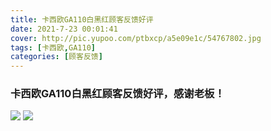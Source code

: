 ```yaml
---
title: 卡西欧GA110白黑红顾客反馈好评
date: 2021-7-23 00:01:41
cover: http://pic.yupoo.com/ptbxcp/a5e09e1c/54767802.jpg
tags: [卡西欧,GA110]
categories: [顾客反馈]
---
```


###  卡西欧GA110白黑红顾客反馈好评，感谢老板！
![](http://pic.yupoo.com/ptbxcp/610ceef0/89fbacc7.jpg)
![](http://pic.yupoo.com/ptbxcp/a5e09e1c/54767802.jpg)
